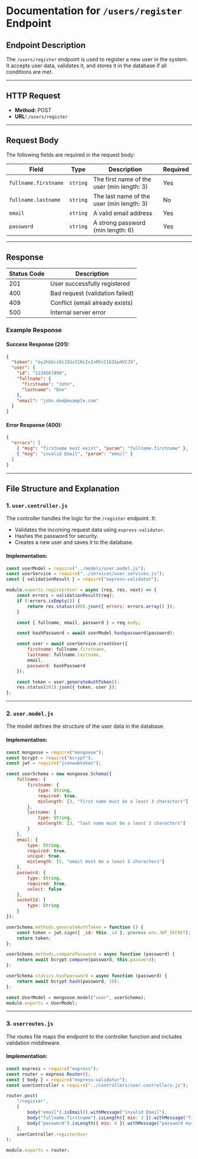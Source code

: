 # Documentation for `/users/register` Endpoint

## **Endpoint Description**
The `/users/register` endpoint is used to register a new user in the system. It accepts user data, validates it, and stores it in the database if all conditions are met.

---

## **HTTP Request**
- **Method:** POST
- **URL:** `/users/register`

---

## **Request Body**
The following fields are required in the request body:

| Field                 | Type     | Description                                  | Required |
|-----------------------|----------|----------------------------------------------|----------|
| `fullname.firstname`  | `string` | The first name of the user (min length: 3)  | Yes      |
| `fullname.lastname`   | `string` | The last name of the user (min length: 3)   | No       |
| `email`               | `string` | A valid email address                       | Yes      |
| `password`            | `string` | A strong password (min length: 6)           | Yes      |

---

## **Response**
| Status Code | Description                          |
|-------------|--------------------------------------|
| 201         | User successfully registered         |
| 400         | Bad request (validation failed)      |
| 409         | Conflict (email already exists)      |
| 500         | Internal server error                |

### **Example Response**
#### **Success Response (201):**
```json
{
  "token": "eyJhbGciOiJIUzI1NiIsInR5cCI6IkpXVCJ9",
  "user": {
    "id": "1234567890",
    "fullname": {
      "firstname": "John",
      "lastname": "Doe"
    },
    "email": "john.doe@example.com"
  }
}
```

#### **Error Response (400):**
```json
{
  "errors": [
    { "msg": "firstname must exist", "param": "fullname.firstname" },
    { "msg": "invalid Email", "param": "email" }
  ]
}
```

---

## **File Structure and Explanation**

### **1. `user.controller.js`**
The controller handles the logic for the `/register` endpoint. It:
- Validates the incoming request data using `express-validator`.
- Hashes the password for security.
- Creates a new user and saves it to the database.

#### **Implementation:**
```javascript
const userModel = require("../models/user.model.js");
const userService = require("../services/user.services.js");
const { validationResult } = require("express-validator");

module.exports.registerUser = async (req, res, next) => {
    const errors = validationResult(req);
    if (!errors.isEmpty()) {
        return res.status(400).json({ errors: errors.array() });
    }

    const { fullname, email, password } = req.body;

    const hashPassword = await userModel.hashpassword(password);

    const user = await userService.creatUser({
        firstname: fullname.firstname,
        lastname: fullname.lastname,
        email,
        password: hashPassword
    });

    const token = user.generateAuthToken();
    res.status(201).json({ token, user });
};
```

---

### **2. `user.model.js`**
The model defines the structure of the user data in the database.

#### **Implementation:**
```javascript
const mongoose = require("mongoose");
const bcrypt = require("bcrypt");
const jwt = require("jsonwebtoken");

const userSchema = new mongoose.Schema({
    fullname: {
        firstname: {
            type: String,
            required: true,
            minlength: [3, "first name must be a least 3 characters"]
        },
        lastname: {
            type: String,
            minlength: [3, "last name must be a least 3 characters"]
        }
    },
    email: {
        type: String,
        required: true,
        unique: true,
        minlength: [5, "email must be a least 5 characters"]
    },
    password: {
        type: String,
        required: true,
        select: false
    },
    socketId: {
        type: String
    }
});

userSchema.methods.generateAuthToken = function () {
    const token = jwt.sign({ _id: this._id }, process.env.JWT_SECRET);
    return token;
};

userSchema.methods.comparePassword = async function (password) {
    return await bcrypt.compare(password, this.password);
};

userSchema.statics.hashpassword = async function (password) {
    return await bcrypt.hash(password, 10);
};

const UserModel = mongoose.model("user", userSchema);
module.exports = UserModel;
```

---

### **3. `userroutes.js`**
The routes file maps the endpoint to the controller function and includes validation middleware.

#### **Implementation:**
```javascript
const express = require("express");
const router = express.Router();
const { body } = require("express-validator");
const userController = require("../controllers/user.controllers.js");

router.post(
    "/register",
    [
        body("email").isEmail().withMessage("invalid Email"),
        body("fullname.firstname").isLength({ min: 3 }).withMessage("firstname must exist"),
        body("password").isLength({ min: 6 }).withMessage("password must be at least 6 characters")
    ],
    userController.registerUser
);

module.exports = router;
```
